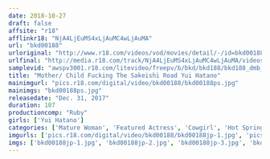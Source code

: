 ```yaml
---
date: 2018-10-27
draft: false
affsite: "r18"
afflinkr18: "NjA4LjEuMS4xLjAuMC4wLjAuMA"
url: "bkd00188"
urloriginal: "http://www.r18.com/videos/vod/movies/detail/-/id=bkd00188"
urlfinal: "http://media.r18.com/track/NjA4LjEuMS4xLjAuMC4wLjAuMA/videos/vod/movies/detail/-/id=bkd00188"
samplevid: "awspv3001.r18.com/litevideo/freepv/b/bkd/bkd188/bkd188_dmb_w.mp4"
title: "Mother/ Child Fucking The Sakeishi Road Yui Hatano"
mainimgurl: "pics.r18.com/digital/video/bkd00188/bkd00188ps.jpg"
mainimgs: "bkd00188ps.jpg"
releasedate: "Dec. 31, 2017"
duration: 107
productioncomp: "Ruby"
girls: ['Yui Hatano']
categories: ['Mature Woman', 'Featured Actress', 'Cowgirl', 'Hot Spring', 'Creampie', 'Blowjob', 'Digital Mosaic', 'Hi-Def']
imgurls: ['pics.r18.com/digital/video/bkd00188/bkd00188jp-1.jpg', 'pics.r18.com/digital/video/bkd00188/bkd00188jp-2.jpg', 'pics.r18.com/digital/video/bkd00188/bkd00188jp-3.jpg', 'pics.r18.com/digital/video/bkd00188/bkd00188jp-4.jpg', 'pics.r18.com/digital/video/bkd00188/bkd00188jp-5.jpg', 'pics.r18.com/digital/video/bkd00188/bkd00188jp-6.jpg', 'pics.r18.com/digital/video/bkd00188/bkd00188jp-7.jpg', 'pics.r18.com/digital/video/bkd00188/bkd00188jp-8.jpg', 'pics.r18.com/digital/video/bkd00188/bkd00188jp-9.jpg', 'pics.r18.com/digital/video/bkd00188/bkd00188jp-10.jpg', 'pics.r18.com/digital/video/bkd00188/bkd00188jp-11.jpg', 'pics.r18.com/digital/video/bkd00188/bkd00188jp-12.jpg', 'pics.r18.com/digital/video/bkd00188/bkd00188jp-13.jpg', 'pics.r18.com/digital/video/bkd00188/bkd00188jp-14.jpg', 'pics.r18.com/digital/video/bkd00188/bkd00188jp-15.jpg', 'pics.r18.com/digital/video/bkd00188/bkd00188jp-16.jpg', 'pics.r18.com/digital/video/bkd00188/bkd00188jp-17.jpg', 'pics.r18.com/digital/video/bkd00188/bkd00188jp-18.jpg', 'pics.r18.com/digital/video/bkd00188/bkd00188jp-19.jpg', 'pics.r18.com/digital/video/bkd00188/bkd00188jp-20.jpg']
imgs: ['bkd00188jp-1.jpg', 'bkd00188jp-2.jpg', 'bkd00188jp-3.jpg', 'bkd00188jp-4.jpg', 'bkd00188jp-5.jpg', 'bkd00188jp-6.jpg', 'bkd00188jp-7.jpg', 'bkd00188jp-8.jpg', 'bkd00188jp-9.jpg', 'bkd00188jp-10.jpg', 'bkd00188jp-11.jpg', 'bkd00188jp-12.jpg', 'bkd00188jp-13.jpg', 'bkd00188jp-14.jpg', 'bkd00188jp-15.jpg', 'bkd00188jp-16.jpg', 'bkd00188jp-17.jpg', 'bkd00188jp-18.jpg', 'bkd00188jp-19.jpg', 'bkd00188jp-20.jpg']
---
```

